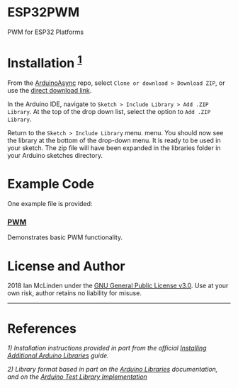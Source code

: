 # ESP32PWM
PWM for ESP32 Platforms

# Installation <sup>[1](#references)</sup>
From the [ArduinoAsync](https://github.com/ianmclinden/ESP32PWM) repo, select `Clone or download > Download ZIP`, or use the [direct download link](https://github.com/ianmclinden/ESP32PWM/archive/master.zip).

In the Arduino IDE, navigate to `Sketch > Include Library > Add .ZIP Library`. At the top of the drop down list, select the option to `Add .ZIP Library`.  

Return to the `Sketch > Include Library` menu. menu. You should now see the library at the bottom of the drop-down menu. It is ready to be used in your sketch. The zip file will have been expanded in the libraries folder in your Arduino sketches directory.


# Example Code
One example file is provided:

### [PWM](https://github.com/ianmclinden/ESP32PWM/blob/master/examples/PWM/PWM.ino)
Demonstrates basic PWM functionality.

# License and Author
2018 Ian McLinden under the [GNU General Public License v3.0](/LICENSE).
Use at your own risk, author retains no liability for misuse.

---
# References
*1) Installation instructions provided in part from the official [Installing Additional Arduino Libraries](https://www.arduino.cc/en/Guide/Libraries) guide.*

*2) Library format based in part on the [Arduino Libraries](https://www.arduino.cc/en/hacking/libraries) documentation, and on the [Arduino Test Library Implementation](https://www.arduino.cc/en/uploads/Hacking/Test.zip)*
